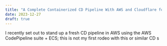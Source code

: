 ```yaml
---
title: "A Complete Containerized CD Pipeline With AWS and Cloudflare for 2024"
date: 2023-12-27
draft: true
---
```

I recently set out to stand up a fresh CD pipeline in AWS using the AWS CodePipeline suite + ECS; this is not my first rodeo with this or similar CD s
<!--stackedit_data:
eyJoaXN0b3J5IjpbMjAxMDI1NDMyOV19
-->